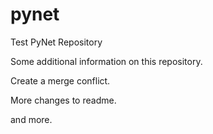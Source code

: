 # pynet
Test PyNet Repository

Some additional information on this repository.

Create a merge conflict.

More changes to readme.

and more.
